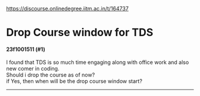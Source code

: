https://discourse.onlinedegree.iitm.ac.in/t/164737

<html><head><meta charset='utf-8'><title>Drop Course window for TDS</title></head><body>
<h1>Drop Course window for TDS</h1>
<h4>23f1001511 (#1)</h4>
<p>I found that TDS is so much time engaging along with office work and also new comer in coding.<br/>
Should i drop the course as of now?<br/>
if Yes, then when will be the drop course window start?</p><hr>

</body></html>